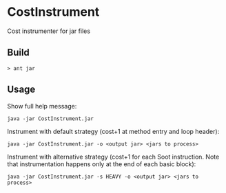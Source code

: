 # CostInstrument
Cost instrumenter for jar files

## Build
```
> ant jar
```

## Usage
Show full help message:
```
java -jar CostInstrument.jar
```
Instrument with default strategy (cost+1 at method entry and loop header):
```
java -jar CostInstrument.jar -o <output jar> <jars to process>
```
Instrument with alternative strategy (cost+1 for each Soot instruction. Note that instrumentation happens only at the end of each basic block):
```
java -jar CostInstrument.jar -s HEAVY -o <output jar> <jars to process>
```

